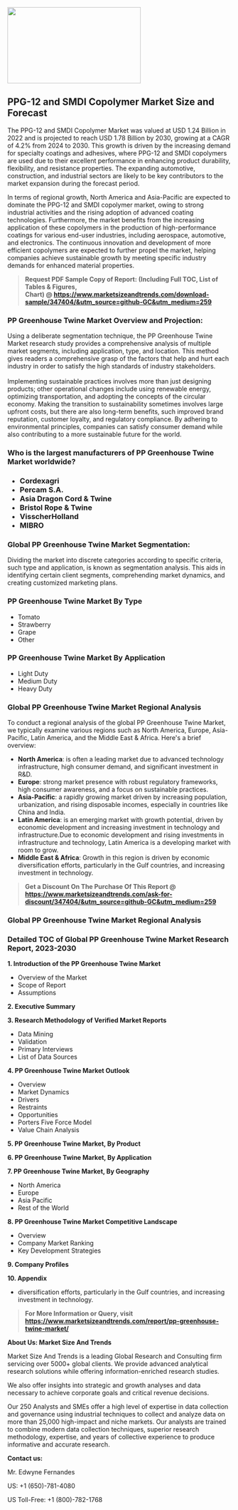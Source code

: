 <p><img class="alignnone size-medium wp-image-20088" src="https://ffe5etoiles.com/wp-content/uploads/2024/12/MST1-300x171.png" alt="" width="300" height="171" /></p><h2>PPG-12 and SMDI Copolymer Market Size and Forecast</h2><p>The PPG-12 and SMDI Copolymer Market was valued at USD 1.24 Billion in 2022 and is projected to reach USD 1.78 Billion by 2030, growing at a CAGR of 4.2% from 2024 to 2030. This growth is driven by the increasing demand for specialty coatings and adhesives, where PPG-12 and SMDI copolymers are used due to their excellent performance in enhancing product durability, flexibility, and resistance properties. The expanding automotive, construction, and industrial sectors are likely to be key contributors to the market expansion during the forecast period.</p><p>In terms of regional growth, North America and Asia-Pacific are expected to dominate the PPG-12 and SMDI copolymer market, owing to strong industrial activities and the rising adoption of advanced coating technologies. Furthermore, the market benefits from the increasing application of these copolymers in the production of high-performance coatings for various end-user industries, including aerospace, automotive, and electronics. The continuous innovation and development of more efficient copolymers are expected to further propel the market, helping companies achieve sustainable growth by meeting specific industry demands for enhanced material properties.</p></p><blockquote id="" class=""><strong>Request PDF Sample Copy of Report: (Including Full TOC, List of Tables &amp; Figures, Chart)&nbsp;@&nbsp;<strong><a href="https://www.marketsizeandtrends.com/download-sample/347404/&utm_source=github-GC&utm_medium=259" target="_blank">https://www.marketsizeandtrends.com/download-sample/347404/&utm_source=github-GC&utm_medium=259</a></strong></strong></blockquote><h3 id="" class="">PP Greenhouse Twine Market&nbsp;Overview and Projection:</h3><p id="" class="">Using a deliberate segmentation technique, the PP Greenhouse Twine Market research study provides a comprehensive analysis of multiple market segments, including application, type, and location. This method gives readers a comprehensive grasp of the factors that help and hurt each industry in order to satisfy the high standards of industry stakeholders. <br /> <br />Implementing sustainable practices involves more than just designing products; other operational changes include using renewable energy, optimizing transportation, and adopting the concepts of the circular economy. Making the transition to sustainability sometimes involves large upfront costs, but there are also long-term benefits, such improved brand reputation, customer loyalty, and regulatory compliance. By adhering to environmental principles, companies can satisfy consumer demand while also contributing to a more sustainable future for the world.</p><h3 id="" class="">Who is the largest manufacturers of&nbsp;PP Greenhouse Twine Market worldwide?</h3><h3 class=""><p><ul><li>Cordexagri </li><li> Percam S.A. </li><li> Asia Dragon Cord & Twine </li><li> Bristol Rope & Twine </li><li> VisscherHolland </li><li> MIBRO</li></ul></p></h3><h3 id="" class="">Global&nbsp;PP Greenhouse Twine Market Segmentation:</h3><p id="" class="">Dividing the market into discrete categories according to specific criteria, such type and application, is known as segmentation analysis. This aids in identifying certain client segments, comprehending market dynamics, and creating customized marketing plans.</p><h3 id="" class="">PP Greenhouse Twine Market&nbsp;By Type</h3><p><p><ul><li>Tomato</li><li> Strawberry</li><li> Grape</li><li> Other</p></li></ul></p></p><h3 id="" class="">PP Greenhouse Twine Market&nbsp;By Application</h3><p class=""><p><ul><li>Light Duty</li><li> Medium Duty</li><li> Heavy Duty</li></ul></p></p><h3 id="" class="">Global PP Greenhouse Twine Market Regional Analysis</h3><p id="" class="">To conduct a regional analysis of the global PP Greenhouse Twine Market, we typically examine various regions such as North America, Europe, Asia-Pacific, Latin America, and the Middle East &amp; Africa. Here's a brief overview:</p><ul><li><strong>North America</strong>: is often a leading market due to advanced technology infrastructure, high consumer demand, and significant investment in R&amp;D.</li><li><strong>Europe</strong>: strong market presence with robust regulatory frameworks, high consumer awareness, and a focus on sustainable practices.</li><li><strong>Asia-Pacific</strong>: a rapidly growing market driven by increasing population, urbanization, and rising disposable incomes, especially in countries like China and India.</li><li><strong>Latin America</strong>: is an emerging market with growth potential, driven by economic development and increasing investment in technology and infrastructure.Due to economic development and rising investments in infrastructure and technology, Latin America is a developing market with room to grow.</li><li><strong>Middle East &amp; Africa</strong>: Growth in this region is driven by economic diversification efforts, particularly in the Gulf countries, and increasing investment in technology.</li></ul><blockquote id="" class=""><strong>Get a Discount On The Purchase Of This Report @ <strong><a href="https://www.marketsizeandtrends.com/ask-for-discount/347404/&utm_source=github-GC&utm_medium=259" target="_blank">https://www.marketsizeandtrends.com/ask-for-discount/347404/&utm_source=github-GC&utm_medium=259</a></strong></strong></blockquote><h3 id="" class="">Global PP Greenhouse Twine Market Regional Analysis</h3><h3 id="" class="">Detailed TOC of Global PP Greenhouse Twine Market Research Report, 2023-2030</h3><p id="" class=""><strong>1. Introduction of the PP Greenhouse Twine Market</strong></p><ul><li>Overview of the Market</li><li>Scope of Report</li><li>Assumptions</li></ul><p id="" class=""><strong>2. Executive Summary</strong></p><p id="" class=""><strong>3. Research Methodology of Verified Market Reports</strong></p><ul><li>Data Mining</li><li>Validation</li><li>Primary Interviews</li><li>List of Data Sources</li></ul><p id="" class=""><strong>4. PP Greenhouse Twine Market Outlook</strong></p><ul><li>Overview</li><li>Market Dynamics</li><li>Drivers</li><li>Restraints</li><li>Opportunities</li><li>Porters Five Force Model</li><li>Value Chain Analysis</li></ul><p id="" class=""><strong>5. PP Greenhouse Twine Market, By Product</strong></p><p id="" class=""><strong>6. PP Greenhouse Twine Market, By Application</strong></p><p id="" class=""><strong>7. PP Greenhouse Twine Market, By Geography</strong></p><ul><li>North America</li><li>Europe</li><li>Asia Pacific</li><li>Rest of the World</li></ul><p id="" class=""><strong>8. PP Greenhouse Twine Market Competitive Landscape</strong></p><ul><li>Overview</li><li>Company Market Ranking</li><li>Key Development Strategies</li></ul><p id="" class=""><strong>9. Company Profiles</strong></p><p id="" class=""><strong>10. Appendix</strong></p><ul><li>diversification efforts, particularly in the Gulf countries, and increasing investment in technology.</li></ul><blockquote id="" class=""><strong>For More Information or Query, visit <strong><strong><a href="https://www.marketsizeandtrends.com/report/pp-greenhouse-twine-market/" target="_blank">https://www.marketsizeandtrends.com/report/pp-greenhouse-twine-market/</a></strong></strong></strong></blockquote><p id="" class=""><strong>About Us: Market Size And Trends</strong></p><p id="" class="">Market Size And Trends is a leading Global Research and Consulting firm servicing over 5000+ global clients. We provide advanced analytical research solutions while offering information-enriched research studies.</p><p id="" class="">We also offer insights into strategic and growth analyses and data necessary to achieve corporate goals and critical revenue decisions.</p><p id="" class="">Our 250 Analysts and SMEs offer a high level of expertise in data collection and governance using industrial techniques to collect and analyze data on more than 25,000 high-impact and niche markets. Our analysts are trained to combine modern data collection techniques, superior research methodology, expertise, and years of collective experience to produce informative and accurate research.</p><p id="" class=""><strong>Contact us:</strong></p><p id="" class="">Mr. Edwyne Fernandes</p><p id="" class="">US: +1 (650)-781-4080</p><p id="" class="">US Toll-Free: +1 (800)-782-1768</p>
